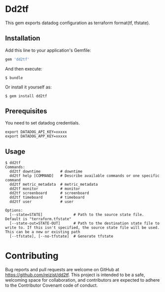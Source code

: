 # Dd2tf

This gem exports datadog configuration as terraform format(tf, tfstate).

## Installation

Add this line to your application's Gemfile:

```ruby
gem 'dd2tf'
```

And then execute:

    $ bundle

Or install it yourself as:

    $ gem install dd2tf


## Prerequisites
You need to set datadog credentials.

```
export DATADOG_API_KEY=xxxxx
export DATADOG_APP_KEY=xxxxx
```

## Usage

``` 
$ dd2tf
Commands:
  dd2tf downtime         # downtime
  dd2tf help [COMMAND]   # Describe available commands or one specific command
  dd2tf metric_metadata  # metric_metadata
  dd2tf monitor          # monitor
  dd2tf screenboard      # screenboard
  dd2tf timeboard        # timeboard
  dd2tf user             # user

Options:
  [--state=STATE]              # Path to the source state file. Default is "terraform.tfstate"
  [--state-out=STATE-OUT]      # Path to the destination state file to write to. If this isn't specified, the source state file will be used. This can be a new or existing path
  [--tfstate], [--no-tfstate]  # Generate tfstate
```


# Contributing

Bug reports and pull requests are welcome on GitHub at https://github.com/reizist/dd2tf. This project is intended to be a safe, welcoming space for collaboration, and contributors are expected to adhere to the Contributor Covenant code of conduct.
